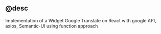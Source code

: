 ## @desc

Implementation of a Widget Google Translate on React with google API, axios, Semantic-UI using function approach
